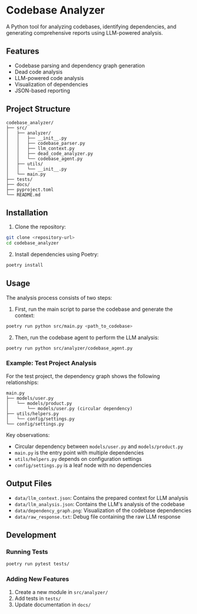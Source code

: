 # Codebase Analyzer

A Python tool for analyzing codebases, identifying dependencies, and generating comprehensive reports using LLM-powered analysis.

## Features

- Codebase parsing and dependency graph generation
- Dead code analysis
- LLM-powered code analysis
- Visualization of dependencies
- JSON-based reporting

## Project Structure

```
codebase_analyzer/
├── src/
│   ├── analyzer/
│   │   ├── __init__.py
│   │   ├── codebase_parser.py
│   │   ├── llm_context.py
│   │   ├── dead_code_analyzer.py
│   │   └── codebase_agent.py
│   ├── utils/
│   │   └── __init__.py
│   └── main.py
├── tests/
├── docs/
├── pyproject.toml
└── README.md
```

## Installation

1. Clone the repository:
```bash
git clone <repository-url>
cd codebase_analyzer
```

2. Install dependencies using Poetry:
```bash
poetry install
```

## Usage

The analysis process consists of two steps:

1. First, run the main script to parse the codebase and generate the context:
```bash
poetry run python src/main.py <path_to_codebase>
```

2. Then, run the codebase agent to perform the LLM analysis:
```bash
poetry run python src/analyzer/codebase_agent.py
```

### Example: Test Project Analysis

For the test project, the dependency graph shows the following relationships:

```
main.py
├── models/user.py
│   └── models/product.py
│       └── models/user.py (circular dependency)
├── utils/helpers.py
│   └── config/settings.py
└── config/settings.py
```

Key observations:
- Circular dependency between `models/user.py` and `models/product.py`
- `main.py` is the entry point with multiple dependencies
- `utils/helpers.py` depends on configuration settings
- `config/settings.py` is a leaf node with no dependencies

## Output Files

- `data/llm_context.json`: Contains the prepared context for LLM analysis
- `data/llm_analysis.json`: Contains the LLM's analysis of the codebase
- `data/dependency_graph.png`: Visualization of the codebase dependencies
- `data/raw_response.txt`: Debug file containing the raw LLM response

## Development

### Running Tests
```bash
poetry run pytest tests/
```

### Adding New Features
1. Create a new module in `src/analyzer/`
2. Add tests in `tests/`
3. Update documentation in `docs/`

